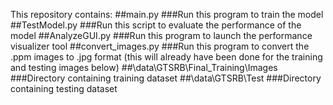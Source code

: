 This repository contains:
##main.py
###Run this program to train the model
##TestModel.py
###Run this script to evaluate the performance of the model
##AnalyzeGUI.py
###Run this program to launch the performance visualizer tool
##convert_images.py
###Run this program to convert the .ppm images to .jpg format (this will already have been done for the training and testing images below)
##\data\GTSRB\Final_Training\Images
###Directory containing training dataset
##\data\GTSRB\Test
###Directory containing testing dataset
